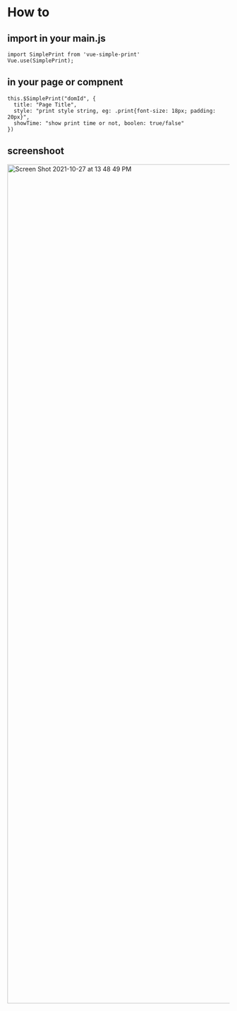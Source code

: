 # How to
## import in your main.js

```
import SimplePrint from 'vue-simple-print'
Vue.use(SimplePrint);
```

## in your page or compnent

```
this.$SimplePrint("domId", {
  title: "Page Title",
  style: "print style string, eg: .print{font-size: 18px; padding: 20px}",
  showTime: "show print time or not, boolen: true/false"
})
```

## screenshoot

<img width="1903" alt="Screen Shot 2021-10-27 at 13 48 49 PM" src="https://user-images.githubusercontent.com/546897/139007266-901dfb70-7d33-47c3-be92-0d7a5ce6433e.png">
